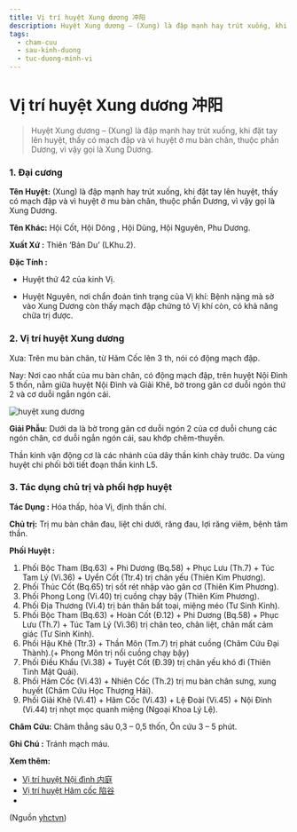 ```yaml
---
title: Vị trí huyệt Xung dương 冲阳
description: Huyệt Xung dương – (Xung) là đập mạnh hay trút xuống, khi đặt tay lên huyệt, thấy có mạch đập và vì huyệt ở mu bàn chân, thuộc phần Dương, vì vậy gọi là Xung Dương.
tags:
  - cham-cuu
  - sau-kinh-duong
  - tuc-duong-minh-vi
---
```


# Vị trí huyệt Xung dương 冲阳 

> Huyệt Xung dương – (Xung) là đập mạnh hay trút xuống, khi đặt tay lên huyệt, thấy có mạch đập và vì huyệt ở mu bàn chân, thuộc phần Dương, vì vậy gọi là Xung Dương.

### **1. Đại cương**

**Tên Huyệt:** (Xung) là đập mạnh hay trút xuống, khi đặt tay lên huyệt, thấy có mạch đập và vì huyệt ở mu bàn chân, thuộc phần Dương, vì vậy gọi là Xung Dương.

**Tên Khác:** Hội Cốt, Hội Dõng , Hội Dũng, Hội Nguyên, Phu Dương.

**Xuất Xứ :** Thiên ‘Bản Du’ (LKhu.2).

**Đặc Tính :**

+ Huyệt thứ 42 của kinh Vị.

+ Huyệt Nguyên, nơi chẩn đoán tình trạng của Vị khí: Bệnh nặng mà sờ vào Xung Dương còn thấy mạch đập chứng tỏ Vị khí còn, có khả năng chữa trị được.

### 2. Vị trí huyệt Xung dương

Xưa: Trên mu bàn chân, từ Hãm Cốc lên 3 th, nói có động mạch đập.

Nay: Nơi cao nhất của mu bàn chân, có động mạch đập, trên huyệt Nội Đình 5 thốn, nằm giữa huyệt Nội Đình và Giải Khê, bờ trong gân cơ duỗi ngón thứ 2 và cơ duỗi ngắn ngón cái.

![huyệt xung dương](/imgs/yhctvn/huyet-xung-duong-300x169.jpg)

**Giải Phẫu**: Dưới da là bờ trong gân cơ duỗi ngón 2 của cơ duỗi chung các ngón chân, cơ duỗi ngắn ngón cái, sau khớp chêm-thuyền.

Thần kinh vận động cơ là các nhánh của dây thần kinh chày trước. Da vùng huyệt chi phối bởi tiết đoạn thần kinh L5.

### **3. Tác dụng chủ trị và phối hợp huyệt**

**Tác Dụng :** Hóa thấp, hòa Vị, định thần chí.

**Chủ trị:** Trị mu bàn chân đau, liệt chi dưới, răng đau, lợi răng viêm, bệnh tâm thần.

**Phối Huyệt :**

1. Phối Bộc Tham (Bq.63) + Phi Dương (Bq.58) + Phục Lưu (Th.7) + Túc Tam Lý (Vi.36) + Uyển Cốt (Ttr.4) trị chân yếu (Thiên Kim Phương).
2. Phối Thúc Cốt (Bq.65) trị sốt rét nhập vào gân cơ (Thiên Kim Phương).
3. Phối Phong Long (Vi.40) trị cuồng chạy bậy (Thiên Kim Phương).
4. Phối Địa Thương (Vi.4) trị bán thân bất toại, miệng méo (Tư Sinh Kinh).
5. Phối Bộc Tham (Bq.63) + Hoàn Cốt (Đ.12) + Phi Dương (Bq.58) + Phục Lưu (Th.7) + Túc Tam Lý (Vi.36) trị chân teo, chân liệt, chân mất cảm giác (Tư Sinh Kinh).
6. Phối Hậu Khê (Ttr.3) + Thần Môn (Tm.7) trị phát cuồng (Châm Cứu Đại Thành).(+ Phong Môn trị nổi cuồng chạy bậy)
7. Phối Điều Khẩu (Vi.38) + Tuyệt Cốt (Đ.39) trị chân yếu khó đi (Thiên Tinh Mật Quái).
8. Phối Hãm Cốc (Vi.43) + Nhiên Cốc (Th.2) trị mu bàn chân sưng, xung huyết (Châm Cứu Học Thượng Hải).
9. Phối Giải Khê (Vi.41) + Hãm Cốc (Vi.43) + Lệ Đoài (Vi.45) + Nội Đình (Vi.44) trị nhọt mọc quanh miệng (Ngoại Khoa Lý Lệ).

**Châm Cứu:** Châm thẳng sâu 0,3 – 0,5 thốn, Ôn cứu 3 – 5 phút.

**Ghi Chú :** Tránh mạch máu.

**Xem thêm:**

* [Vị trí huyệt Nội đình 内庭](/yhctvn/vi-tri-huyet-noi-dinh-%e5%86%85%e5%ba%ad)
* [Vị trí huyệt Hãm cốc 陷谷](/yhctvn/vi-tri-huyet-ham-coc-%e9%99%b7%e8%b0%b7)
*

(Nguồn <a href="https://yhctvn.com/vi-tri-huyet-xung-duong-冲阳/" target="_blank">yhctvn</a>)
